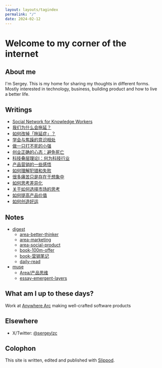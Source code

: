 ```yaml
---
layout: layouts/tagindex
permalink: "/"
date: 2024-02-12
---
```

# Welcome to my corner of the internet

## About me
I'm Sergey. This is my home for sharing my thoughts in different forms. Mostly interested in technology, business, building product and how to live a better life.

## Writings
* <a href="https://www.littletunnel.com/writing/social-network-for-knowledge-workers/" data-note-url="/writing/social-network-for-knowledge-workers/">Social Network for Knowledge Workers</a>
* <a href="https://www.littletunnel.com/writing/why-procrastination/" data-note-url="/writing/why-procrastination/">我们为什么会拖延？</a>
* <a href="https://www.littletunnel.com/writing/beat-procrastination/" data-note-url="/writing/beat-procrastination/">如何改掉「拖延症」？</a>
* <a href="https://www.littletunnel.com/writing/live-with-anxiety/" data-note-url="/writing/live-with-anxiety/">学会与焦躁的意识相处</a>
* <a href="https://www.littletunnel.com/writing/cockroach-mentality/" data-note-url="/writing/cockroach-mentality/">做一只打不死的小强</a>
* <a href="https://www.littletunnel.com/writing/startup-success-first-rule-do-not-die/" data-note-url="/writing/startup-success-first-rule-do-not-die/">创业正确的心态：避免死亡</a>
* <a href="https://www.littletunnel.com/writing/emergent-layer-1/" data-note-url="/writing/emergent-layer-1/">科技叠层理论I：何为科技行业</a>
* <a href="https://www.littletunnel.com/writing/marketing-thoughts/" data-note-url="/writing/marketing-thoughts/">产品营销的一些感悟</a>
* <a href="https://www.littletunnel.com/writing/making-mistakes/" data-note-url="/writing/making-mistakes/">如何理解犯错和失败</a>
* <a href="https://www.littletunnel.com/writing/mental-pain-is-not-real/" data-note-url="/writing/mental-pain-is-not-real/">很多痛苦只是存在于想象中</a>
* <a href="https://www.littletunnel.com/writing/thinking-in-differentiation/" data-note-url="/writing/thinking-in-differentiation/">如何思考差异化</a>
* <a href="https://www.littletunnel.com/writing/some-thoughts-on-picking-market/" data-note-url="/writing/some-thoughts-on-picking-market/">关于如何选择市场的思考</a>
* <a href="https://www.littletunnel.com/writing/increase-product-value/" data-note-url="/writing/increase-product-value/">如何提高产品价值</a>
* <a href="https://www.littletunnel.com/writing/how-to-create-luck/" data-note-url="/writing/how-to-create-luck/">如何创造好运</a>

## Notes
* <a href="https://www.littletunnel.com/digest/" data-note-url="/digest/">digest</a>
  * <a href="https://www.littletunnel.com/digest/area-better-thinker/" data-note-url="/digest/area-better-thinker/">area-better-thinker</a>
  * <a href="https://www.littletunnel.com/digest/area-marketing/" data-note-url="/digest/area-marketing/">area-marketing</a>
  * <a href="https://www.littletunnel.com/digest/area-social-product/" data-note-url="/digest/area-social-product/">area-social-product</a>
  * <a href="https://www.littletunnel.com/digest/book-100m-offer/" data-note-url="/digest/book-100m-offer/">book-100m-offer</a>
  * <a href="https://www.littletunnel.com/digest/book-marketing-notes/" data-note-url="/digest/book-marketing-notes/">book-营销笔记</a>
  * <a href="https://www.littletunnel.com/digest/daily-read/" data-note-url="/digest/daily-read/">daily-read</a>
* <a href="https://www.littletunnel.com/muse/" data-note-url="/muse/">muse</a>
  * <a href="https://www.littletunnel.com/muse/area-product/" data-note-url="/muse/area-product/">Area/产品思维</a>
  * <a href="https://www.littletunnel.com/muse/essay-emergent-layers/" data-note-url="/muse/essay-emergent-layers/">essay-emergent-layers</a>

## What am I up to these days?
Work at [Anywhere Arc](https://anywherearc.com) making well-crafted software products

## Elsewhere
* X/Twitter: [@sergeylzc](https://twitter.com/sergeylzc)

## Colophon
This site is written, edited and published with [Slippod](https://slippod.com).